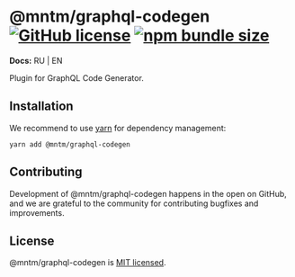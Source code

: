 # @mntm/graphql-codegen [![GitHub license](https://img.shields.io/badge/license-MIT-blue.svg)](https://github.com/maxi-team/graphql/blob/master/LICENSE) [![npm bundle size](https://img.shields.io/bundlephobia/min/@mntm/graphql-codegen)](https://bundlephobia.com/result?p=@mntm/graphql-codegen)

**Docs:** RU | EN

Plugin for GraphQL Code Generator.

## Installation

We recommend to use [yarn](https://classic.yarnpkg.com/en/docs/install/) for dependency management:

```shell
yarn add @mntm/graphql-codegen
```

## Contributing

Development of @mntm/graphql-codegen happens in the open on GitHub, and we are grateful to the community for contributing bugfixes and improvements.

## License

@mntm/graphql-codegen is [MIT licensed](./LICENSE).
